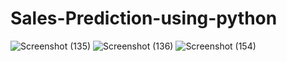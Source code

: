 # Sales-Prediction-using-python
![Screenshot (135)](https://user-images.githubusercontent.com/105009323/234911003-775b948e-aecc-43e0-8b7b-564d4baa773b.png)
![Screenshot (136)](https://user-images.githubusercontent.com/105009323/234911013-9a26160d-739c-4349-b5a1-6077fc909d8c.png)
![Screenshot (154)](https://user-images.githubusercontent.com/105009323/234911020-e7324427-043f-40ae-8ad8-e568d1af9c47.png)
